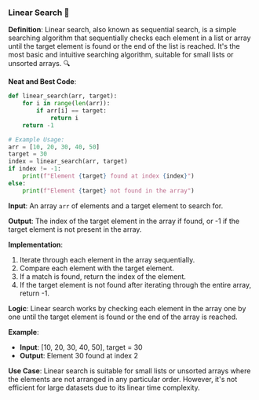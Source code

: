 ### Linear Search 📏

**Definition**: Linear search, also known as sequential search, is a simple searching algorithm that sequentially checks each element in a list or array until the target element is found or the end of the list is reached. It's the most basic and intuitive searching algorithm, suitable for small lists or unsorted arrays. 🔍

**Neat and Best Code**:
```python
def linear_search(arr, target):
    for i in range(len(arr)):
        if arr[i] == target:
            return i
    return -1

# Example Usage:
arr = [10, 20, 30, 40, 50]
target = 30
index = linear_search(arr, target)
if index != -1:
    print(f"Element {target} found at index {index}")
else:
    print(f"Element {target} not found in the array")
```

**Input**: An array `arr` of elements and a target element to search for.

**Output**: The index of the target element in the array if found, or -1 if the target element is not present in the array.

**Implementation**:
1. Iterate through each element in the array sequentially.
2. Compare each element with the target element.
3. If a match is found, return the index of the element.
4. If the target element is not found after iterating through the entire array, return -1.

**Logic**: Linear search works by checking each element in the array one by one until the target element is found or the end of the array is reached.

**Example**: 
- **Input**: [10, 20, 30, 40, 50], target = 30
- **Output**: Element 30 found at index 2

**Use Case**: Linear search is suitable for small lists or unsorted arrays where the elements are not arranged in any particular order. However, it's not efficient for large datasets due to its linear time complexity.
